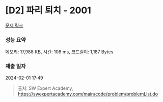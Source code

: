 # [D2] 파리 퇴치 - 2001 

[문제 링크](https://swexpertacademy.com/main/code/problem/problemDetail.do?contestProbId=AV5PzOCKAigDFAUq) 

### 성능 요약

메모리: 17,988 KB, 시간: 108 ms, 코드길이: 1,187 Bytes

### 제출 일자

2024-02-01 17:49



> 출처: SW Expert Academy, https://swexpertacademy.com/main/code/problem/problemList.do